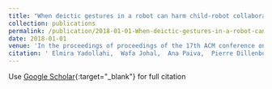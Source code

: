 ```yaml
---
title: "When deictic gestures in a robot can harm child-robot collaboration"
collection: publications
permalink: /publication/2018-01-01-When-deictic-gestures-in-a-robot-can-harm-child-robot-collaboration
date: 2018-01-01
venue: 'In the proceedings of proceedings of the 17th ACM conference on interaction design and children'
citation: ' Elmira Yadollahi,  Wafa Johal,  Ana Paiva,  Pierre Dillenbourg, &quot;When deictic gestures in a robot can harm child-robot collaboration.&quot; In the proceedings of proceedings of the 17th ACM conference on interaction design and children, 2018.'
---
```

Use [Google Scholar](https://scholar.google.com/scholar?q=When+deictic+gestures+in+a+robot+can+harm+child+robot+collaboration){:target="_blank"} for full citation